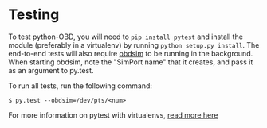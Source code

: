 Testing
=======

To test python-OBD, you will need to `pip install pytest` and install the module (preferably in a virtualenv) by running `python setup.py install`. The end-to-end tests will also require [obdsim](http://icculus.org/obdgpslogger/obdsim.html) to be running in the background. When starting obdsim, note the "SimPort name" that it creates, and pass it as an argument to py.test.

To run all tests, run the following command:

	$ py.test --obdsim=/dev/pts/<num>

For more information on pytest with virtualenvs, [read more here](https://pytest.org/dev/goodpractises.html)